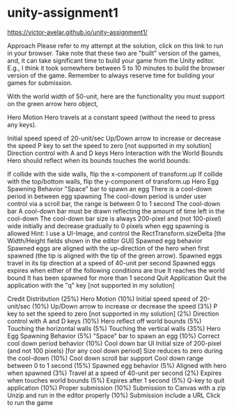 # unity-assignment1
https://victor-avelar.github.io/unity-assignment1/

Approach
Please refer to my attempt at the solution, click on this link to run in your browser. Take note that these two are "built" version of the games, and, it can take significant time to build your game from the Unity editor. E.g., I think it took somewhere between 5 to 10 minutes to build the browser version of the game. Remember to always reserve time for building your games for submission. 

With the world width of 50-unit, here are the functionality you must support on the green arrow hero object,

Hero Motion
Hero travels at a constant speed (without the need to press any keys). 

Initial speed speed of 20-unit/sec
Up/Down arrow to increase or decrease the speed
P key to set the speed to zero [not supported in my solution]
Direction control with A and D keys
Hero Interaction with the World Bounds
Hero should reflect when its bounds touches the world bounds:

If collide with the side walls, flip the x-component of transform.up
If collide with the top/bottom walls, flip the y-component of transform.up
Hero Egg Spawning Behavior
"Space" bar to spawn an egg
There is a cool-down period in between egg spawning 
The cool-down period is under user control via a scroll bar, the range is between 0 to 1 second
The cool-down bar
A cool-down bar must be drawn reflecting the amount of time left in the cool-down
The cool-down bar size is always 200-pixel and (not 100-pixel) wide initially and decrease gradually to 0 pixels when egg spawning is allowed
Hint: I use a UI-Image, and control the RectTransform.sizeDelta [the Width/Height fields shown in the editor GUI]
Spawned egg behavior
Spawned eggs are aligned with the up-direction of the hero when first spawned (the tip is aligned with the tip of the green arrow).
Spawned eggs travel in its tip direction at a speed of 40-unit per second
Spawned eggs expires when either of the following conditions are true
It reaches the world bound
It has been spawned for more than 1 second
Quit Application
Quit the application with the "q" key [not supported in my solution]

Credit Distribution
(25%) Hero Motion
(10%) Initial speed speed of 20-unit/sec
(10%) Up/Down arrow to increase or decrease the speed
(3%) P key to set the speed to zero [not supported in my solution]
(2%) Direction control with A and D keys
(10%) Hero reflect off world bounds
(5%) Touching the horizontal walls
(5%) Touching the vertical walls
(35%) Hero Egg Spawning Behavior
(5%) "Space" bar to spawn an egg
(10%) Correct cool down period behavior
(10%) Cool down bar UI
Initial size of 200-pixel (and not 100 pixels) [for any cool down period]
Size reduces to zero during the cool-down
(10%) Cool down scroll bar support
Cool down range between 0 to 1 second
(15%) Spawned egg behavior
(5%) Aligned with hero when spawned
(3%) Travel at a speed of 40-unit per second
(2%) Expires when touches world bounds
(5%) Expires after 1 second
(5%) Q-key to quit application
(10%) Proper submission
(10%) Submission to Canvas with a zip
Unzip and run in the editor properly
(10%) Submission include a URL
Click to run the game
